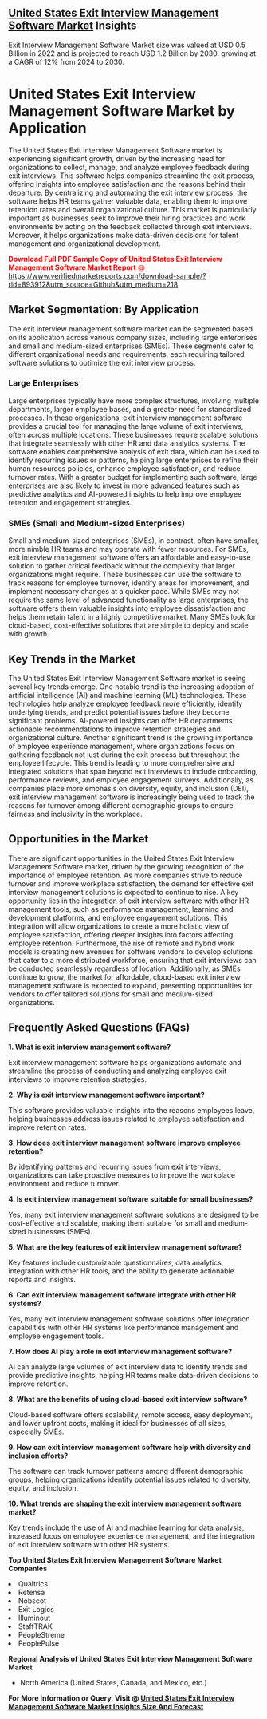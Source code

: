 <h2><a href="https://www.verifiedmarketreports.com/download-sample/?rid=893912&amp;utm_source=Github&amp;utm_medium=218" target="_blank">United States Exit Interview Management Software Market</a> Insights</h2><p>Exit Interview Management Software Market size was valued at USD 0.5 Billion in 2022 and is projected to reach USD 1.2 Billion by 2030, growing at a CAGR of 12% from 2024 to 2030.</p><p><h1>United States Exit Interview Management Software Market by Application</h1> <p>The United States Exit Interview Management Software market is experiencing significant growth, driven by the increasing need for organizations to collect, manage, and analyze employee feedback during exit interviews. This software helps companies streamline the exit process, offering insights into employee satisfaction and the reasons behind their departure. By centralizing and automating the exit interview process, the software helps HR teams gather valuable data, enabling them to improve retention rates and overall organizational culture. This market is particularly important as businesses seek to improve their hiring practices and work environments by acting on the feedback collected through exit interviews. Moreover, it helps organizations make data-driven decisions for talent management and organizational development. <p><span class=""><span style="color: #ff0000;"><strong>Download Full PDF Sample Copy of United States Exit Interview Management Software Market Report</strong> @ </span><a href="https://www.verifiedmarketreports.com/download-sample/?rid=893912&amp;utm_source=Github&amp;utm_medium=218" target="_blank">https://www.verifiedmarketreports.com/download-sample/?rid=893912&amp;utm_source=Github&amp;utm_medium=218</a></span></p></p> <h2>Market Segmentation: By Application</h2> <p>The exit interview management software market can be segmented based on its application across various company sizes, including large enterprises and small and medium-sized enterprises (SMEs). These segments cater to different organizational needs and requirements, each requiring tailored software solutions to optimize the exit interview process.</p> <h3>Large Enterprises</h3> <p>Large enterprises typically have more complex structures, involving multiple departments, larger employee bases, and a greater need for standardized processes. In these organizations, exit interview management software provides a crucial tool for managing the large volume of exit interviews, often across multiple locations. These businesses require scalable solutions that integrate seamlessly with other HR and data analytics systems. The software enables comprehensive analysis of exit data, which can be used to identify recurring issues or patterns, helping large enterprises to refine their human resources policies, enhance employee satisfaction, and reduce turnover rates. With a greater budget for implementing such software, large enterprises are also likely to invest in more advanced features such as predictive analytics and AI-powered insights to help improve employee retention and engagement strategies.</p> <h3>SMEs (Small and Medium-sized Enterprises)</h3> <p>Small and medium-sized enterprises (SMEs), in contrast, often have smaller, more nimble HR teams and may operate with fewer resources. For SMEs, exit interview management software offers an affordable and easy-to-use solution to gather critical feedback without the complexity that larger organizations might require. These businesses can use the software to track reasons for employee turnover, identify areas for improvement, and implement necessary changes at a quicker pace. While SMEs may not require the same level of advanced functionality as large enterprises, the software offers them valuable insights into employee dissatisfaction and helps them retain talent in a highly competitive market. Many SMEs look for cloud-based, cost-effective solutions that are simple to deploy and scale with growth.</p> <h2>Key Trends in the Market</h2> <p>The United States Exit Interview Management Software market is seeing several key trends emerge. One notable trend is the increasing adoption of artificial intelligence (AI) and machine learning (ML) technologies. These technologies help analyze employee feedback more efficiently, identify underlying trends, and predict potential issues before they become significant problems. AI-powered insights can offer HR departments actionable recommendations to improve retention strategies and organizational culture. Another significant trend is the growing importance of employee experience management, where organizations focus on gathering feedback not just during the exit process but throughout the employee lifecycle. This trend is leading to more comprehensive and integrated solutions that span beyond exit interviews to include onboarding, performance reviews, and employee engagement surveys. Additionally, as companies place more emphasis on diversity, equity, and inclusion (DEI), exit interview management software is increasingly being used to track the reasons for turnover among different demographic groups to ensure fairness and inclusivity in the workplace.</p> <h2>Opportunities in the Market</h2> <p>There are significant opportunities in the United States Exit Interview Management Software market, driven by the growing recognition of the importance of employee retention. As more companies strive to reduce turnover and improve workplace satisfaction, the demand for effective exit interview management solutions is expected to continue to rise. A key opportunity lies in the integration of exit interview software with other HR management tools, such as performance management, learning and development platforms, and employee engagement solutions. This integration will allow organizations to create a more holistic view of employee satisfaction, offering deeper insights into factors affecting employee retention. Furthermore, the rise of remote and hybrid work models is creating new avenues for software vendors to develop solutions that cater to a more distributed workforce, ensuring that exit interviews can be conducted seamlessly regardless of location. Additionally, as SMEs continue to grow, the market for affordable, cloud-based exit interview management software is expected to expand, presenting opportunities for vendors to offer tailored solutions for small and medium-sized organizations.</p> <h2>Frequently Asked Questions (FAQs)</h2> <p><strong>1. What is exit interview management software?</strong></p> <p>Exit interview management software helps organizations automate and streamline the process of conducting and analyzing employee exit interviews to improve retention strategies.</p> <p><strong>2. Why is exit interview management software important?</strong></p> <p>This software provides valuable insights into the reasons employees leave, helping businesses address issues related to employee satisfaction and improve retention rates.</p> <p><strong>3. How does exit interview management software improve employee retention?</strong></p> <p>By identifying patterns and recurring issues from exit interviews, organizations can take proactive measures to improve the workplace environment and reduce turnover.</p> <p><strong>4. Is exit interview management software suitable for small businesses?</strong></p> <p>Yes, many exit interview management software solutions are designed to be cost-effective and scalable, making them suitable for small and medium-sized businesses (SMEs).</p> <p><strong>5. What are the key features of exit interview management software?</strong></p> <p>Key features include customizable questionnaires, data analytics, integration with other HR tools, and the ability to generate actionable reports and insights.</p> <p><strong>6. Can exit interview management software integrate with other HR systems?</strong></p> <p>Yes, many exit interview management software solutions offer integration capabilities with other HR systems like performance management and employee engagement tools.</p> <p><strong>7. How does AI play a role in exit interview management software?</strong></p> <p>AI can analyze large volumes of exit interview data to identify trends and provide predictive insights, helping HR teams make data-driven decisions to improve retention.</p> <p><strong>8. What are the benefits of using cloud-based exit interview software?</strong></p> <p>Cloud-based software offers scalability, remote access, easy deployment, and lower upfront costs, making it ideal for businesses of all sizes, especially SMEs.</p> <p><strong>9. How can exit interview management software help with diversity and inclusion efforts?</strong></p> <p>The software can track turnover patterns among different demographic groups, helping organizations identify potential issues related to diversity, equity, and inclusion.</p> <p><strong>10. What trends are shaping the exit interview management software market?</strong></p> <p>Key trends include the use of AI and machine learning for data analysis, increased focus on employee experience management, and the integration of exit interview software with other HR systems.</p> </p><p><strong>Top United States Exit Interview Management Software Market Companies</strong></p><div data-test-id=""><p><li>Qualtrics</li><li> Retensa</li><li> Nobscot</li><li> Exit Logics</li><li> Illuminout</li><li> StaffTRAK</li><li> PeopleStreme</li><li> PeoplePulse</li></p><div><strong>Regional Analysis of&nbsp;United States Exit Interview Management Software Market</strong></div><ul><li dir="ltr"><p dir="ltr">North America&nbsp;(United States, Canada, and Mexico, etc.)</p></li></ul><p><strong>For More Information or Query, Visit @&nbsp;</strong><strong><a href="https://www.verifiedmarketreports.com/product/exit-interview-management-software-market/?utm_source=Github&amp;utm_medium=218" target="_blank">United States Exit Interview Management Software Market Insights Size And Forecast</a></strong></p></div>

